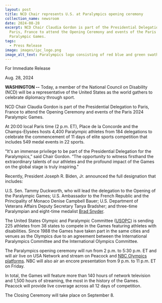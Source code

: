 ```yaml
---
layout: post
title: NCD Chair represents U.S. at Paralympics opening ceremony
collection_name: newsroom
date: 2024-08-28
excerpt: NCD Chair Claudia Gordon is part of the Presidential Delegation to
  Paris, France to attend the Opening Ceremony and events of the Paris 2024
  Paralympic Games.
tags:
  - Press Release
image: images/ipc_logo.png
image_alt_text: Paralympics logo consisting of red blue and green swathes
---
```


For Immediate Release

Aug. 28, 2024

**WASHINGTON --** Today, a member of the National Council on Disability (NCD) will be a representative of the United States as the world gathers to celebrate diplomacy through sport.

NCD Chair Claudia Gordon is part of the Presidential Delegation to Paris, France to attend the Opening Ceremony and events of the Paris 2024 Paralympic Games.

At 20:00 local Paris time (2 p.m. ET), Place de la Concorde and the Champs-Elysées hosts 4,400 Paralympic athletes from 184 delegations to celebrate the commencement of 11 days of elite sports competition that includes 549 medal events in 22 sports.

"It's an immense privilege to be part of the Presidential Delegation for the Paralympics,” said Chair Gordon. “The opportunity to witness firsthand the extraordinary talents of our athletes and the profound impact of the Games on the global stage is truly inspiring."

Recently, President Joseph R. Biden, Jr. announced the full designation that includes:

U.S. Sen. Tammy Duckworth, who will lead the delegation to the Opening of the Paralympic Games; U.S. Ambassador to the French Republic and the Principality of Monaco Denise Campbell Bauer; U.S. Department of Veterans Affairs Deputy Secretary Tanya Bradsher; and three-time Paralympian and eight-time medalist [Brad Snyder](https://www.paralympic.org/para-sport/feature/diffusing-bombs-winning-races-how-brad-snyder-found-new-life-para-sports).

The United States Olympic and Paralympic Committee ([USOPC](https://www.usopc.org/paralympic-sport-development)) is sending 225 athletes from 38 states to compete in the Games featuring athletes with disabilities. Since 1988 the Games have taken part in the same cities and venues as the Olympics due to an agreement between the International Paralympics Committee and the International Olympics Committee.

The Paralympics opening ceremony will run from 2 p.m. to 5:30 p.m. ET and will air live on USA Network and stream on Peacock and [NBC Olympics platforms](https://www.nbcolympics.com/schedule/topic/paralympics). NBC will also air an encore presentation from 9 p.m. to 11 p.m. ET on Friday.

In total, the Games will feature more than 140 hours of network television and 1,500 hours of streaming, the most in the history of the Games. Peacock will provide live coverage across all 12 days of competition.

The Closing Ceremony will take place on September 8.
